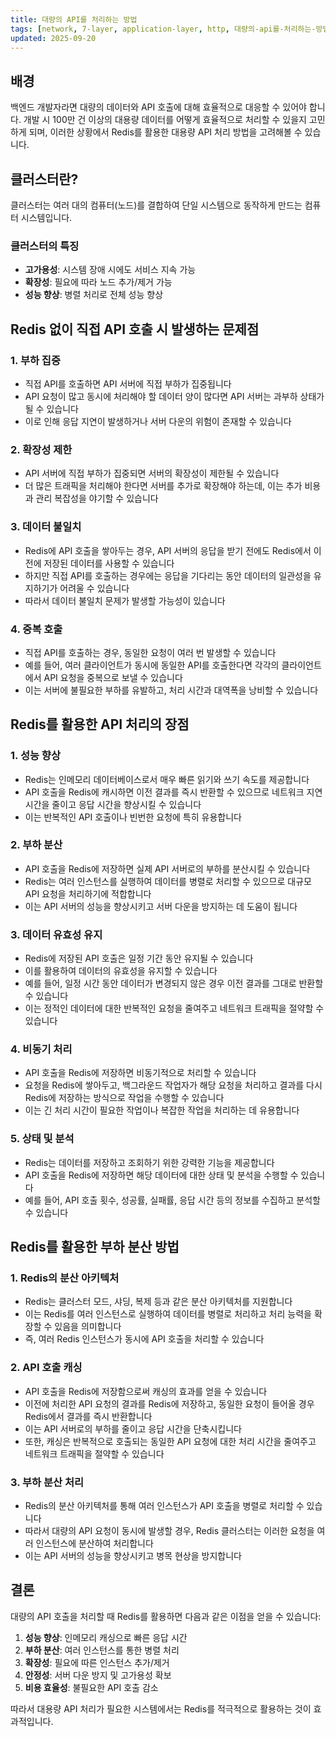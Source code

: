```yaml
---
title: 대량의 API를 처리하는 방법
tags: [network, 7-layer, application-layer, http, 대량의-api를-처리하는-방법]
updated: 2025-09-20
---
```


## 배경

백엔드 개발자라면 대량의 데이터와 API 호출에 대해 효율적으로 대응할 수 있어야 합니다. 
개발 시 100만 건 이상의 대용량 데이터를 어떻게 효율적으로 처리할 수 있을지 고민하게 되며, 
이러한 상황에서 Redis를 활용한 대용량 API 처리 방법을 고려해볼 수 있습니다.

## 클러스터란?

클러스터는 여러 대의 컴퓨터(노드)를 결합하여 단일 시스템으로 동작하게 만드는 컴퓨터 시스템입니다.

### 클러스터의 특징
- **고가용성**: 시스템 장애 시에도 서비스 지속 가능
- **확장성**: 필요에 따라 노드 추가/제거 가능  
- **성능 향상**: 병렬 처리로 전체 성능 향상

## Redis 없이 직접 API 호출 시 발생하는 문제점

### 1. 부하 집중
- 직접 API를 호출하면 API 서버에 직접 부하가 집중됩니다
- API 요청이 많고 동시에 처리해야 할 데이터 양이 많다면 API 서버는 과부하 상태가 될 수 있습니다
- 이로 인해 응답 지연이 발생하거나 서버 다운의 위험이 존재할 수 있습니다

### 2. 확장성 제한
- API 서버에 직접 부하가 집중되면 서버의 확장성이 제한될 수 있습니다
- 더 많은 트래픽을 처리해야 한다면 서버를 추가로 확장해야 하는데, 이는 추가 비용과 관리 복잡성을 야기할 수 있습니다

### 3. 데이터 불일치
- Redis에 API 호출을 쌓아두는 경우, API 서버의 응답을 받기 전에도 Redis에서 이전에 저장된 데이터를 사용할 수 있습니다
- 하지만 직접 API를 호출하는 경우에는 응답을 기다리는 동안 데이터의 일관성을 유지하기가 어려울 수 있습니다
- 따라서 데이터 불일치 문제가 발생할 가능성이 있습니다

### 4. 중복 호출
- 직접 API를 호출하는 경우, 동일한 요청이 여러 번 발생할 수 있습니다
- 예를 들어, 여러 클라이언트가 동시에 동일한 API를 호출한다면 각각의 클라이언트에서 API 요청을 중복으로 보낼 수 있습니다
- 이는 서버에 불필요한 부하를 유발하고, 처리 시간과 대역폭을 낭비할 수 있습니다

## Redis를 활용한 API 처리의 장점

### 1. 성능 향상
- Redis는 인메모리 데이터베이스로서 매우 빠른 읽기와 쓰기 속도를 제공합니다
- API 호출을 Redis에 캐시하면 이전 결과를 즉시 반환할 수 있으므로 네트워크 지연 시간을 줄이고 응답 시간을 향상시킬 수 있습니다
- 이는 반복적인 API 호출이나 빈번한 요청에 특히 유용합니다

### 2. 부하 분산
- API 호출을 Redis에 저장하면 실제 API 서버로의 부하를 분산시킬 수 있습니다
- Redis는 여러 인스턴스를 실행하여 데이터를 병렬로 처리할 수 있으므로 대규모 API 요청을 처리하기에 적합합니다
- 이는 API 서버의 성능을 향상시키고 서버 다운을 방지하는 데 도움이 됩니다

### 3. 데이터 유효성 유지
- Redis에 저장된 API 호출은 일정 기간 동안 유지될 수 있습니다
- 이를 활용하여 데이터의 유효성을 유지할 수 있습니다
- 예를 들어, 일정 시간 동안 데이터가 변경되지 않은 경우 이전 결과를 그대로 반환할 수 있습니다
- 이는 정적인 데이터에 대한 반복적인 요청을 줄여주고 네트워크 트래픽을 절약할 수 있습니다

### 4. 비동기 처리
- API 호출을 Redis에 저장하면 비동기적으로 처리할 수 있습니다
- 요청을 Redis에 쌓아두고, 백그라운드 작업자가 해당 요청을 처리하고 결과를 다시 Redis에 저장하는 방식으로 작업을 수행할 수 있습니다
- 이는 긴 처리 시간이 필요한 작업이나 복잡한 작업을 처리하는 데 유용합니다

### 5. 상태 및 분석
- Redis는 데이터를 저장하고 조회하기 위한 강력한 기능을 제공합니다
- API 호출을 Redis에 저장하면 해당 데이터에 대한 상태 및 분석을 수행할 수 있습니다
- 예를 들어, API 호출 횟수, 성공률, 실패률, 응답 시간 등의 정보를 수집하고 분석할 수 있습니다

## Redis를 활용한 부하 분산 방법

### 1. Redis의 분산 아키텍처
- Redis는 클러스터 모드, 샤딩, 복제 등과 같은 분산 아키텍처를 지원합니다
- 이는 Redis를 여러 인스턴스로 실행하여 데이터를 병렬로 처리하고 처리 능력을 확장할 수 있음을 의미합니다
- 즉, 여러 Redis 인스턴스가 동시에 API 호출을 처리할 수 있습니다

### 2. API 호출 캐싱
- API 호출을 Redis에 저장함으로써 캐싱의 효과를 얻을 수 있습니다
- 이전에 처리한 API 요청의 결과를 Redis에 저장하고, 동일한 요청이 들어올 경우 Redis에서 결과를 즉시 반환합니다
- 이는 API 서버로의 부하를 줄이고 응답 시간을 단축시킵니다
- 또한, 캐싱은 반복적으로 호출되는 동일한 API 요청에 대한 처리 시간을 줄여주고 네트워크 트래픽을 절약할 수 있습니다

### 3. 부하 분산 처리
- Redis의 분산 아키텍처를 통해 여러 인스턴스가 API 호출을 병렬로 처리할 수 있습니다
- 따라서 대량의 API 요청이 동시에 발생할 경우, Redis 클러스터는 이러한 요청을 여러 인스턴스에 분산하여 처리합니다
- 이는 API 서버의 성능을 향상시키고 병목 현상을 방지합니다

## 결론

대량의 API 호출을 처리할 때 Redis를 활용하면 다음과 같은 이점을 얻을 수 있습니다:

1. **성능 향상**: 인메모리 캐싱으로 빠른 응답 시간
2. **부하 분산**: 여러 인스턴스를 통한 병렬 처리
3. **확장성**: 필요에 따른 인스턴스 추가/제거
4. **안정성**: 서버 다운 방지 및 고가용성 확보
5. **비용 효율성**: 불필요한 API 호출 감소

따라서 대용량 API 처리가 필요한 시스템에서는 Redis를 적극적으로 활용하는 것이 효과적입니다.